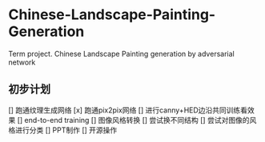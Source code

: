# Chinese-Landscape-Painting-Generation
Term project. Chinese Landscape Painting generation by adversarial network

## 初步计划
[] 跑通纹理生成网络
[x] 跑通pix2pix网络
[] 进行canny+HED边沿共同训练看效果
[] end-to-end training
[] 图像风格转换
[] 尝试换不同结构
[] 尝试对图像的风格进行分类
[] PPT制作
[] 开源操作

